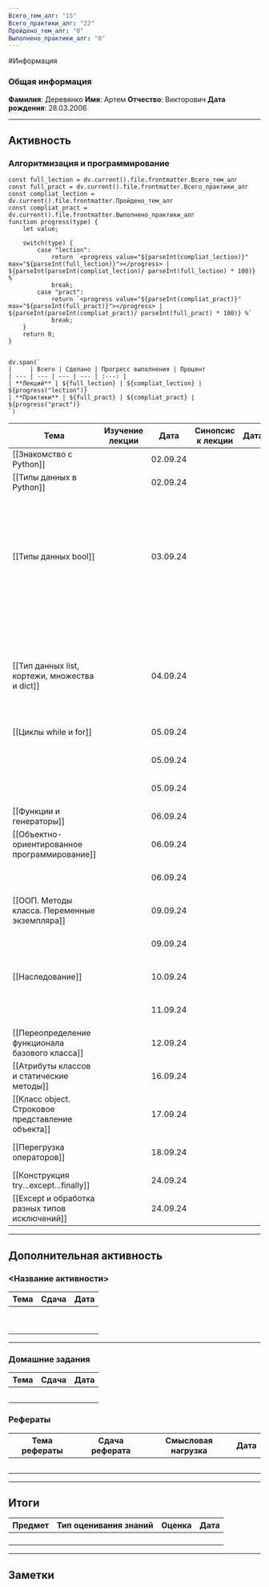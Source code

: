 ```yaml
---
Всего_тем_алг: "15"
Всего_практики_алг: "22"
Пройдено_тем_алг: "0"
Выполнено_практики_алг: "0"
---
```

#Информация
### Общая информация

**Фамилия**: Деревянко
**Имя**: Артем
**Отчество**: Викторович
**Дата рождения**: 28.03.2006

---
## Активность
### Алгоритмизация и программирование

```dataviewjs
const full_lection = dv.current().file.frontmatter.Всего_тем_алг
const full_pract = dv.current().file.frontmatter.Всего_практики_алг
const compliat_lection = dv.current().file.frontmatter.Пройдено_тем_алг
const compliat_pract = dv.current().file.frontmatter.Выполнено_практики_алг
function progress(type) {
    let value;
    
    switch(type) {
        case "lection": 
			return `<progress value="${parseInt(compliat_lection)}" max="${parseInt(full_lection)}"></progress> | ${parseInt(parseInt(compliat_lection)/ parseInt(full_lection) * 100)} %`
            break;
        case "pract":
			return `<progress value="${parseInt(compliat_pract)}" max="${parseInt(full_pract)}"></progress> | ${parseInt(parseInt(compliat_pract)/ parseInt(full_pract) * 100)} %`
            break;
    }
    return 0;
}


dv.span(`
|     | Всего | Сделано | Прогресс выполнения | Процент 
| --- | --- | --- | --- | :---: |
| **Лекций** | ${full_lection} | ${compliat_lection} | ${progress("lection")}
| **Практики** | ${full_pract} | ${compliat_pract} | ${progress("pract")}
`)
```

| Тема                                              | Изучение лекции | Дата     | Синопсис к лекции | Дата |                            Практика                            | Дата |
| ------------------------------------------------- | :-------------: | -------- | :---------------: | ---- | :------------------------------------------------------------: | ---- |
| [[Знакомство с Python]]                           |                 | 02.09.24 |                   |      |                    [[Задание. Калькулятор]]                    |      |
| [[Типы данных в Python]]                          |                 | 02.09.24 |                   |      |                   [[Задание. Запись строк]]                    |      |
|                                                   |                 |          |                   |      |                   [[Задание. Вывод строки]]                    |      |
|                                                   |                 |          |                   |      |                [[Задание. Работа со строками]]                 |      |
| [[Типы данных bool]]                              |                 | 03.09.24 |                   |      |              [[Задание. Условная конструкция if]]              |      |
|                                                   |                 |          |                   |      | [[Задание. Условная конструкция if с дополнительными блоками]] |      |
|                                                   |                 |          |                   |      |                [[Задание. Тернарные операторы]]                |      |
| [[Тип данных list, кортежи, множества и dict]]    |                 | 04.09.24 |                   |      |                   [[Задание. Методы списка]]                   |      |
|                                                   |                 |          |                   |      |                      [[Задание. Словари]]                      |      |
| [[Циклы while и for]]                             |                 | 05.09.24 |                   |      |                [[Задание. Квадрат целых чисел]]                |      |
|                                                   |                 | 05.09.24 |                   |      |                     [[Задание. Цикл for]]                      |      |
|                                                   |                 | 05.09.24 |                   |      |               [[Задание. Сумма квадратов чисел]]               |      |
| [[Функции и генераторы]]                          |                 | 06.09.24 |                   |      |                  [[Задание. Первая функция]]                   |      |
| [[Объектно-ориентированное программирование]]     |                 | 06.09.24 |                   |      |              [[Задание. Создание первого класса]]              |      |
|                                                   |                 | 06.09.24 |                   |      |                [[Задание. Создание класса ООП]]                |      |
| [[ООП. Методы класса. Переменные экземпляра]]     |                 | 09.09.24 |                   |      |             [[Задание. Улучшение первого класса]]              |      |
|                                                   |                 | 09.09.24 |                   |      |                 [[Задание. Интернет-магазин]]                  |      |
| [[Наследование]]                                  |                 | 10.09.24 |                   |      |                [[Задание. Наследование класса]]                |      |
|                                                   |                 | 11.09.24 |                   |      |            [[Задание. Множественное наследование]]             |      |
| [[Переопределение функционала базового класса]]   |                 | 12.09.24 |                   |      |              [[Задание. Переопределение класса]]               |      |
| [[Атрибуты классов и статические методы]]         |                 | 16.09.24 |                   |      |                                                                |      |
| [[Класс object. Строковое представление объекта]] |                 | 17.09.24 |                   |      |                                                                |      |
| [[Перегрузка операторов]]                         |                 | 18.09.24 |                   |      |               [[Задание. Перегрузка операторов]]               |      |
| [[Конструкция try...except...finally]]            |                 | 24.09.24 |                   |      |                                                                |      |
| [[Except и обработка разных типов исключений]]    |                 | 24.09.24 |                   |      |                [[Задание. Создание исключений]]                |      |

---
## Дополнительная активность

### <Название активности>

| Тема | Сдача | Дата |
| ---- | :---: | :--: |
|      |       |      |
|      |       |      |
|      |       |      |
|      |       |      |
|      |       |      |
|      |       |      |
|      |       |      |
|      |       |      |
|      |       |      |

---
### Домашние задания 

| Тема | Сдача | Дата |
| ---- | :---: | ---- |
|      |       |      |
|      |       |      |
|      |       |      |
|      |       |      |
|      |       |      |

### Рефераты

| Тема рефераты | Сдача реферата | Смысловая нагрузка | Дата |
| ------------- | :------------: | :----------------: | :--: |
|               |                |                    |      |
|               |                |                    |      |
|               |                |                    |      |
|               |                |                    |      |
|               |                |                    |      |

---
## Итоги

| Предмет | Тип оценивания знаний | Оценка | Дата |
| ------- | :-------------------: | :----: | :--: |
|         |                       |        |      |
|         |                       |        |      |
|         |                       |        |      |
|         |                       |        |      |

---
## Заметки